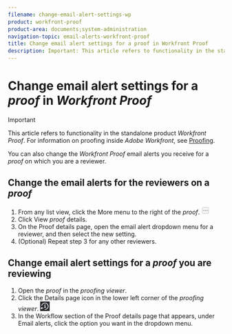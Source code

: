 ```yaml
---
filename: change-email-alert-settings-wp
product: workfront-proof
product-area: documents;system-administration
navigation-topic: email-alerts-workfront-proof
title: Change email alert settings for a proof in Workfront Proof
description: Important: This article refers to functionality in the standalone product Workfront Proof. For information on proofing inside Adobe Workfront, see Proofing.
---
```


# Change email alert settings for a *proof* in *Workfront Proof*

>[!IMPORTANT]
>
>This article refers to functionality in the standalone product *Workfront Proof*. For information on proofing inside *Adobe Workfront*, see [Proofing](../../../review-and-approve-work/proofing/proofing.md).

You can also change the *Workfront Proof* email alerts you receive for a *proof* on which you are a reviewer.

## Change the email alerts for the reviewers on a *proof*

<ol> 
 <li value="1">From any list view, click the&nbsp;<span class="bold">More</span>&nbsp;menu to the right of the <em>proof</em>. <img src="assets/more-button-small.png"><br></li> 
 <li value="2">Click&nbsp;<span class="bold">View <em>proof</em> details</span>.</li> 
 <li value="3">On the <span class="bold">Proof details </span>page, open the email alert dropdown menu for a reviewer, and then select the new setting.</li> 
 <li value="4">(Optional) Repeat step 3 for any other reviewers.</li> 
</ol>

## Change email alert settings for a *proof* you are reviewing

<ol> 
 <li value="1">Open the <em>proof</em> in the <em>proofing viewer</em>.</li> 
 <li value="2">Click the Details page icon in the lower left corner of the <em>proofing viewer</em>. <img src="assets/details-page-btn.png" alt="Details_page_btn.png"></li> 
 <li value="3">In the Workflow section of the Proof details page that appears, under <span class="bold">Email alerts</span>, click the option you want in the dropdown menu.</li> 
</ol>

